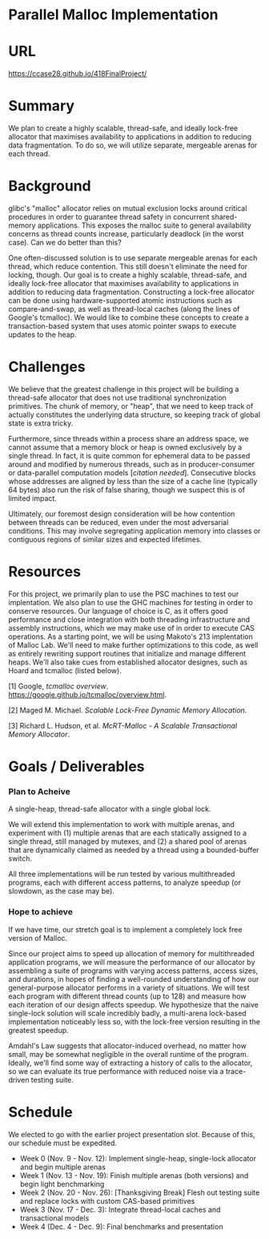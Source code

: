 # Parallel Malloc Implementation

# URL
https://ccase28.github.io/418FinalProject/

# Summary
We plan to create a highly scalable, thread-safe, and ideally lock-free allocator that maximises availability to applications in addition to reducing data fragmentation. To do so, we will utilize separate, mergeable arenas for each thread. 

# Background
glibc's "malloc" allocator relies on mutual exclusion locks around critical procedures in order to guarantee thread safety in concurrent shared-memory applications. This exposes the malloc suite to general availability concerns as thread counts increase, particularly deadlock (in the worst case). Can we do better than this?

One often-discussed solution is to use separate mergeable arenas for each thread, which reduce contention. This still doesn't eliminate the need for locking, though. Our goal is to create a highly scalable, thread-safe, and ideally lock-free allocator that maximises availability to applications in addition to reducing data fragmentation. Constructing a lock-free allocator can be done using hardware-supported atomic instructions such as compare-and-swap, as well as thread-local caches (along the lines of Google's tcmalloc). We would like to combine these concepts to create a transaction-based system that uses atomic pointer swaps to execute updates to the heap.

# Challenges
We believe that the greatest challenge in this project will be building a thread-safe allocator that does not use traditional synchronization primitives. The chunk of memory, or "heap", that we need to keep track of actually constitutes the underlying data structure, so keeping track of global state is extra tricky.

Furthermore, since threads within a process share an address space, we cannot assume that a memory block or heap is owned exclusively by a single thread. In fact, it is quite common for ephemeral data to be passed around and modified by numerous threads, such as in producer-consumer or data-parallel computation models [_citation needed_]. Consecutive blocks whose addresses are aligned by less than the size of a cache line (typically 64 bytes) also run the risk of false sharing, though we suspect this is of limited impact.

Ultimately, our foremost design consideration will be how contention between threads can be reduced, even under the most adversarial conditions. This may involve segregating application memory into classes or contiguous regions of similar sizes and expected lifetimes.

# Resources
 For this project, we primarily plan to use the PSC machines to test our implentation. We also plan to use the GHC machines for testing in order to conserve resources. Our language of choice is C, as it offers good performance and close integration with both threading infrastructure and assembly instructions, which we may make use of in order to execute CAS operations. As a starting point, we will be using Makoto's 213 implentation of Malloc Lab. We'll need to make further optimizations to this code, as well as entirely rewriting support routines that initialize and manage different heaps. We'll also take cues from established allocator designes, such as Hoard and tcmalloc (listed below).
 
 [1] Google, _tcmalloc overview_. https://google.github.io/tcmalloc/overview.html.
 
 [2] Maged M. Michael. _Scalable Lock-Free Dynamic Memory Allocation_. 
 
 [3] Richard L. Hudson, et al. _McRT-Malloc - A Scalable Transactional Memory Allocator_.
 
# Goals / Deliverables
### Plan to Acheive
A single-heap, thread-safe allocator with a single global lock. 

We will extend this implementation to work with multiple arenas, and experiment with (1) multiple arenas that are each statically assigned to a single thread, still managed by mutexes, and (2) a shared pool of arenas that are dynamically claimed as needed by a thread using a bounded-buffer switch.

All three implementations will be run tested by various multithreaded programs, each with different access patterns, to analyze speedup (or slowdown, as the case may be).

### Hope to achieve
If we have time, our stretch goal is to implement a completely lock free version of Malloc.

Since our project aims to speed up allocation of memory for multithreaded application programs, we will measure the performance of our allocator by assembling a suite of programs with varying access patterns, access sizes, and durations, in hopes of finding a well-rounded understanding of how our general-purpose allocator performs in a variety of situations. We will test each program with different thread counts (up to 128) and measure how each iteration of our design affects speedup. We hypothesize that the naive single-lock solution will scale incredibly badly, a multi-arena lock-based implementation noticeably less so, with the lock-free version resulting in the greatest speedup.

Amdahl's Law suggests that allocator-induced overhead, no matter how small, may be somewhat negligible in the overall runtime of the program. Ideally, we'll find some way of extracting a history of calls to the allocator, so we can evaluate its true performance with reduced noise via a trace-driven testing suite. 

# Schedule
We elected to go with the earlier project presentation slot. Because of this, our schedule must be expedited. 
* Week 0 (Nov. 9 - Nov. 12): Implement single-heap, single-lock allocator and begin multiple arenas
* Week 1 (Nov. 13 - Nov. 19): Finish multiple arenas (both versions) and begin light benchmarking
* Week 2 (Nov. 20 - Nov. 26): [Thanksgiving Break] Flesh out testing suite and replace locks with custom CAS-based primitives
* Week 3 (Nov. 17 - Dec. 3): Integrate thread-local caches and transactional models
* Week 4 (Dec. 4 - Dec. 9): Final benchmarks and presentation
